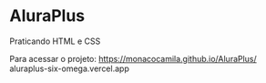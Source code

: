 # AluraPlus

Praticando HTML e CSS 

Para acessar o projeto:
https://monacocamila.github.io/AluraPlus/
<br>
aluraplus-six-omega.vercel.app

